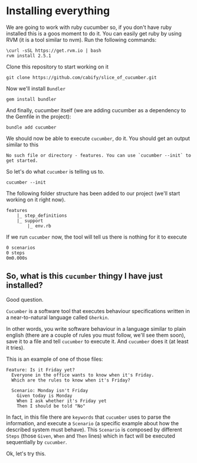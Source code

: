 # Installing everything

We are going to work with ruby cucumber so, if you don't have ruby installed this is a goos moment to do it. You can easily get ruby by using RVM (it is a tool similar to nvm). Run the following commands:
```
\curl -sSL https://get.rvm.io | bash
rvm install 2.5.1
```

Clone this repository to start working on it
```
git clone https://github.com/cabify/slice_of_cucumber.git
```

Now we'll install `Bundler`
```
gem install bundler
```

And finally, cucumber itself (we are adding cucumber as a dependency to the Gemfile in the project):
```
bundle add cucumber
```

We should now be able to execute `cucumber`, do it. You should get an output similar to this
```
No such file or directory - features. You can use `cucumber --init` to get started.
```

So let's do what `cucumber` is telling us to.
```
cucumber --init
```

The following folder structure has been added to our project (we'll start working on it right now).
```
features
    |_ step_definitions
    |_ support
        |_ env.rb
```

If we run `cucumber` now, the tool will tell us there is nothing for it to execute
```
0 scenarios
0 steps
0m0.000s
```

## So, what is this `cucumber` thingy I have just installed?

Good question.

`Cucumber` is a software tool that executes behaviour specifications written in a near-to-natural language called `Gherkin`. 

In other words, you write software behaviour in a language similar to plain english (there are a couple of rules you must follow, we'll see them soon), save it to a file and tell `cucumber` to execute it. And `cucumber` does it (at least it tries).

This is an example of one of those files:

```
Feature: Is it Friday yet?
  Everyone in the office wants to know when it's Friday.
  Which are the rules to know when it's Friday?

  Scenario: Monday isn't Friday
    Given today is Monday
    When I ask whether it's Friday yet
    Then I should be told "No"
```

In fact, in this file there are `keywords` that `cucumber` uses to parse the information, and execute a `Scenario` (a specific example about how the described system must behave). This `Scenario` is composed by different `Steps` (those `Given`, `When` and `Then` lines) which in fact will be executed sequentially by `cucumber`.

Ok, let's try this.
